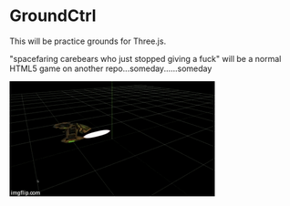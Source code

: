 GroundCtrl
==========

This will be practice grounds for Three.js.

"spacefaring carebears who just stopped giving a fuck" will be a normal HTML5 game on another repo...someday......someday

![progress thus far](https://github.com/robotBones/GroundCtrl/blob/master/public/img/d9dta.gif)
